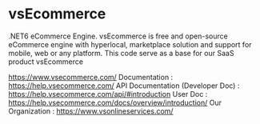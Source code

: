 # vsEcommerce
.NET6 eCommerce Engine. vsEcommerce is free and open-source eCommerce engine with hyperlocal, marketplace solution and support for mobile, web or any platform. This code serve as a base for our SaaS product vsEcommerce

https://www.vsecommerce.com/ 
Documentation : https://help.vsecommerce.com/
API Documentation (Developer Doc) : https://help.vsecommerce.com/api/#introduction
User Doc : https://help.vsecommerce.com/docs/overview/introduction/
Our Organization : https://www.vsonlineservices.com/ 

